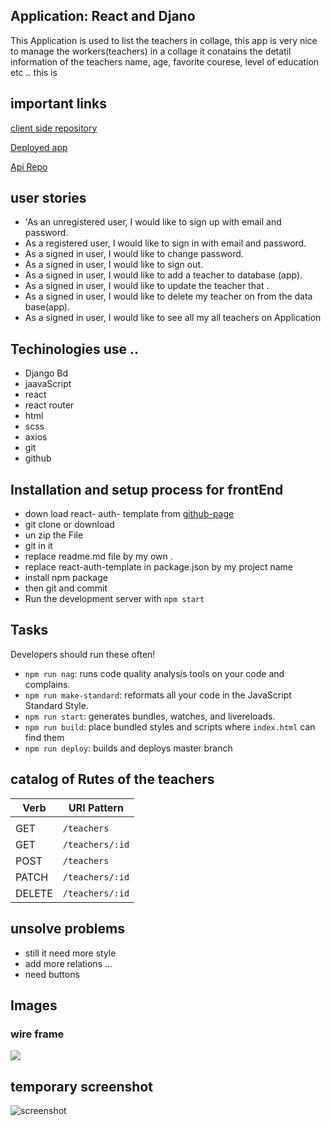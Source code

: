 ## Application: React and Djano

This Application is used to list the teachers in collage, this app is very nice to
manage the workers(teachers) in a collage it conatains the detatil information of  the teachers name, age, favorite courese, level of education etc ..
this is

## important links
[client side repository](https://github.com/Adanetx/clientTeachers)

[Deployed app]( https://adanetx.github.io/clientTeachers)

[Api Repo](https://github.com/Adanetx/Teachers)


## user stories

- 'As an unregistered user, I would like to sign up with email and password.
- As a registered user, I would like to sign in with email and password.
- As a signed in user, I would like to change password.
- As a signed in user, I would like to sign out.
-  As a signed in user, I would like to add a teacher to  database (app).
- As a signed in user, I would like to update the teacher that .
- As a signed in user, I would like to delete my  teacher on from the data base(app).
- As a signed in user, I would like to see all my all teachers on Application

## Techinologies use ..

- Django Bd
- jaavaScript
- react
- react router
- html
- scss
- axios
- git
- github

## Installation and setup process  for frontEnd

 - down load react- auth- template from [github-page](https://git.generalassemb.ly/ga-wdi-boston/react-auth-template)
 - git clone or download
 - un zip the File
 - git in it
 - replace readme.md file by my own .
 - replace  react-auth-template in package.json by my project name
 - install npm package
 - then git and commit
 - Run the development server with `npm start`


 ## Tasks

 Developers should run these often!

 - `npm run nag`: runs code quality analysis tools on your code and complains.
 - `npm run make-standard`: reformats all your code in the JavaScript Standard
   Style.
 - `npm run start`: generates bundles, watches, and livereloads.
 - `npm run build`: place bundled styles and scripts where `index.html` can find
     them
 - `npm run deploy`: builds and deploys master branch


## catalog of Rutes  of the teachers


Verb   | URI Pattern            |
|--------|------------------------|
|   |   |
| GET      | `/teachers`        |
| GET      | `/teachers/:id`|
| POST     | `/teachers`|
| PATCH    | `/teachers/:id`|
| DELETE  | `/teachers/:id`|

## unsolve problems

- still it need more style
- add more relations ...
- need buttons

## Images


### wire frame

![](https://i.imgur.com/ql4Eq1c.png)

## temporary screenshot
![screenshot](https://i.imgur.com/Vhx3iTf.png)
